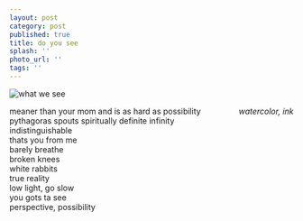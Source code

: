 ```yaml
---
layout: post
category: post
published: true
title: do you see
splash: ''
photo_url: ''
tags: ''
---
```

![what we see]({{site.baseurl}}/media/what-we-see.jpeg)
<!--more-->
<span class='date' style='float:right;'>*watercolor, ink*</span>  
  
  
meaner than your mom and is as hard as possibility  
pythagoras spouts spiritually 
definite infinity  
indistinguishable  
thats you from me  
barely breathe  
broken knees  
white rabbits  
true reality  
low light, go slow  
you gots ta see  
perspective, possibility  
